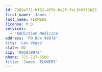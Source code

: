 ```yaml
---
id: 7389a771-bf32-4f5b-be2f-fec1b9336b28
first_name: 'James '
last_name: FLOWERS
license: M.D.
services:
  - 'Addiction Medicine'
address: 'PO Box 98978'
city: 'Las Vegas'
state: NV
zip: '891938978'
phone: 775-727-5500
title: 'James  FLOWERS'
---
```

